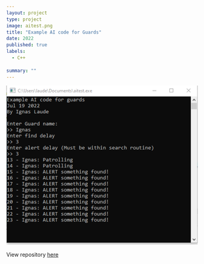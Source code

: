 ```yaml
---
layout: project
type: project
image: aitest.png
title: "Example AI code for Guards"
date: 2022
published: true
labels:
  - C++

summary: ""
---
```


![Example Image](img/aitest.png)

View repository [here](https://github.com/14ud3/ai-test)

